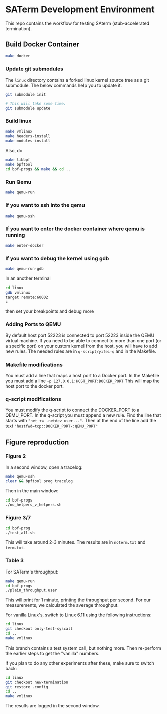 # SATerm Development Environment

This repo contains the workflow for testing SAterm (stub-accelerated termination).

## Build Docker Container

```sh
make docker
```

### Update git submodules
The `linux` directory contains a forked linux kernel source tree as a git submodule. The below commands help you to update it.

```sh
git submodule init

# This will take some time.
git submodule update
```

### Build linux

```sh
make vmlinux
make headers-install
make modules-install
```

Also, do
```sh
make libbpf
make bpftool
cd bpf-progs && make && cd ..
```

### Run Qemu
```sh
make qemu-run
```

### If you want to ssh into the qemu
```sh
make qemu-ssh
```

### If you want to enter the docker container where qemu is running
```sh
make enter-docker
```

### If you want to debug the kernel using gdb
```sh
make qemu-run-gdb
```
In an another terminal
```sh
cd linux
gdb vmlinux
target remote:60002
c
```
then set your breakpoints and debug more


### Adding Ports to QEMU
By default host port 52223 is connected to port 52223 inside the QEMU virtual machine.
If you need to be able to connect to more than one port (or a specific port) on your custom kernel from the host, you will have to add new rules.
The needed rules are in `q-script/yifei-q` and in the Makefile.

### Makefile modifications
You must add a line that maps a host port to a Docker port.
In the Makefile you must add a line 
    ```-p 127.0.0.1:HOST_PORT:DOCKER_PORT```
This will map the host port to the docker port.

### q-script modifications
You must modify the q-script to connect the DOCKER_PORT to a QEMU_PORT.
In the q-script you must append a new rule.
Find the line that starts with `"net += -netdev user..."`.
Then at the end of the line add the text ```"hostfwd=tcp::DOCKER_PORT-:QEMU_PORT"```

## Figure reproduction

### Figure 2
In a second window, open a tracelog:

```sh
make qemu-ssh
clear && bpftool prog tracelog
```

Then in the main window:
```sh
cd bpf-progs
./no_helpers_v_helpers.sh
```

### Figure 3/7
```sh
cd bpf-prog
./test_all.sh
```
This will take around 2-3 minutes. The results are in `noterm.txt` and `term.txt`.

### Table 3
For SATerm's throughput:

```sh
make qemu-run
cd bpf-progs
./plain_throughput.user
```

This will print for 1 minute, printing the throughput per second. For our measurements, we calculated the average throughput.

For vanilla Linux's, switch to Linux 6.11 using the following instructions:
```sh
cd linux
git checkout only-test-syscall
cd ..
make vmlinux
```

This branch contains a test system call, but nothing more. Then re-perform the earlier steps to get the "vanilla" numbers.

If you plan to do any other experiments after these, make sure to switch back:
```sh
cd linux
git checkout new-termination
git restore .config
cd ..
make vmlinux
```

The results are logged in the second window.

